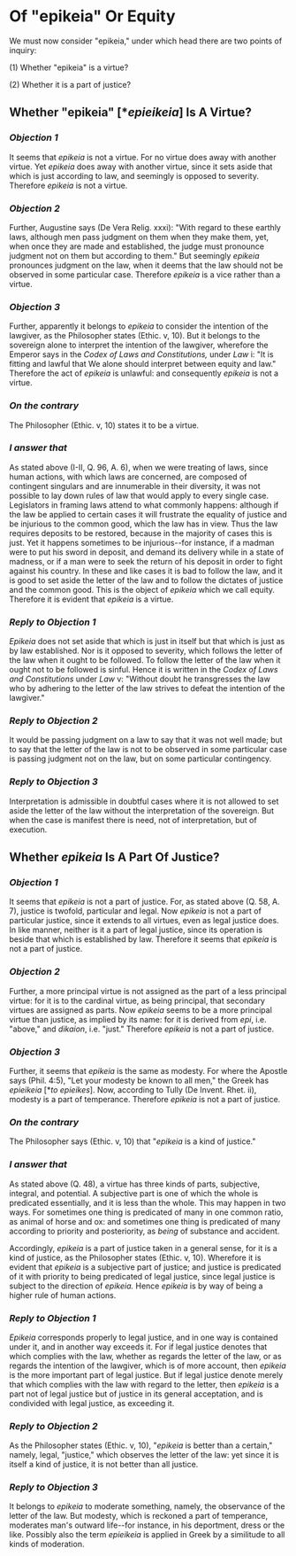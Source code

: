 # Of "epikeia" Or Equity

We must now consider "epikeia," under which head there are two points
of inquiry:

(1) Whether "epikeia" is a virtue?

(2) Whether it is a part of justice?


## Whether "epikeia" [*_epieikeia_] Is A Virtue?

### *Objection 1*
It seems that _epikeia_ is not a virtue. For no virtue
does away with another virtue. Yet _epikeia_ does away with another
virtue, since it sets aside that which is just according to law, and
seemingly is opposed to severity. Therefore _epikeia_ is not a virtue.

### *Objection 2*
Further, Augustine says (De Vera Relig. xxxi): "With regard
to these earthly laws, although men pass judgment on them when they
make them, yet, when once they are made and established, the judge
must pronounce judgment not on them but according to them." But
seemingly _epikeia_ pronounces judgment on the law, when it deems
that the law should not be observed in some particular case.
Therefore _epikeia_ is a vice rather than a virtue.

### *Objection 3*
Further, apparently it belongs to _epikeia_ to consider the
intention of the lawgiver, as the Philosopher states (Ethic. v, 10).
But it belongs to the sovereign alone to interpret the intention of
the lawgiver, wherefore the Emperor says in the _Codex of Laws and
Constitutions,_ under _Law_ i: "It is fitting and lawful that We
alone should interpret between equity and law." Therefore the act of
_epikeia_ is unlawful: and consequently _epikeia_ is not a virtue.

### *On the contrary*
The Philosopher (Ethic. v, 10) states it to be a
virtue.

### *I answer that*
As stated above (I-II, Q. 96, A. 6), when we were
treating of laws, since human actions, with which laws are concerned,
are composed of contingent singulars and are innumerable in their
diversity, it was not possible to lay down rules of law that would
apply to every single case. Legislators in framing laws attend to
what commonly happens: although if the law be applied to certain
cases it will frustrate the equality of justice and be injurious to
the common good, which the law has in view. Thus the law requires
deposits to be restored, because in the majority of cases this is
just. Yet it happens sometimes to be injurious--for instance, if a
madman were to put his sword in deposit, and demand its delivery
while in a state of madness, or if a man were to seek the return of
his deposit in order to fight against his country. In these and like
cases it is bad to follow the law, and it is good to set aside the
letter of the law and to follow the dictates of justice and the
common good. This is the object of _epikeia_ which we call equity.
Therefore it is evident that _epikeia_ is a virtue.

### *Reply to Objection 1*
_Epikeia_ does not set aside that which is just in
itself but that which is just as by law established. Nor is it
opposed to severity, which follows the letter of the law when it
ought to be followed. To follow the letter of the law when it ought
not to be followed is sinful. Hence it is written in the _Codex of
Laws and Constitutions_ under _Law_ v: "Without doubt he transgresses
the law who by adhering to the letter of the law strives to defeat
the intention of the lawgiver."

### *Reply to Objection 2*
It would be passing judgment on a law to say that it
was not well made; but to say that the letter of the law is not to be
observed in some particular case is passing judgment not on the law,
but on some particular contingency.

### *Reply to Objection 3*
Interpretation is admissible in doubtful cases where it
is not allowed to set aside the letter of the law without the
interpretation of the sovereign. But when the case is manifest there
is need, not of interpretation, but of execution.

## Whether _epikeia_ Is A Part Of Justice?

### *Objection 1*
It seems that _epikeia_ is not a part of justice. For,
as stated above (Q. 58, A. 7), justice is twofold, particular and
legal. Now _epikeia_ is not a part of particular justice, since it
extends to all virtues, even as legal justice does. In like manner,
neither is it a part of legal justice, since its operation is beside
that which is established by law. Therefore it seems that _epikeia_
is not a part of justice.

### *Objection 2*
Further, a more principal virtue is not assigned as the part
of a less principal virtue: for it is to the cardinal virtue, as
being principal, that secondary virtues are assigned as parts. Now
_epikeia_ seems to be a more principal virtue than justice, as
implied by its name: for it is derived from _epi_, i.e. "above," and
_dikaion_, i.e. "just." Therefore _epikeia_ is not a part of justice.

### *Objection 3*
Further, it seems that _epikeia_ is the same as modesty. For
where the Apostle says (Phil. 4:5), "Let your modesty be known to all
men," the Greek has _epieikeia_ [*_to epieikes_]. Now, according to
Tully (De Invent. Rhet. ii), modesty is a part of temperance.
Therefore _epikeia_ is not a part of justice.

### *On the contrary*
The Philosopher says (Ethic. v, 10) that "_epikeia_
is a kind of justice."

### *I answer that*
As stated above (Q. 48), a virtue has three kinds of
parts, subjective, integral, and potential. A subjective part is one
of which the whole is predicated essentially, and it is less than the
whole. This may happen in two ways. For sometimes one thing is
predicated of many in one common ratio, as animal of horse and ox:
and sometimes one thing is predicated of many according to priority
and posteriority, as _being_ of substance and accident.

Accordingly, _epikeia_ is a part of justice taken in a general sense,
for it is a kind of justice, as the Philosopher states (Ethic. v,
10). Wherefore it is evident that _epikeia_ is a subjective part of
justice; and justice is predicated of it with priority to being
predicated of legal justice, since legal justice is subject to the
direction of _epikeia._ Hence _epikeia_ is by way of being a higher
rule of human actions.

### *Reply to Objection 1*
_Epikeia_ corresponds properly to legal justice, and in
one way is contained under it, and in another way exceeds it. For if
legal justice denotes that which complies with the law, whether as
regards the letter of the law, or as regards the intention of the
lawgiver, which is of more account, then _epikeia_ is the more
important part of legal justice. But if legal justice denote merely
that which complies with the law with regard to the letter, then
_epikeia_ is a part not of legal justice but of justice in its
general acceptation, and is condivided with legal justice, as
exceeding it.

### *Reply to Objection 2*
As the Philosopher states (Ethic. v, 10), "_epikeia_ is
better than a certain," namely, legal, "justice," which observes the
letter of the law: yet since it is itself a kind of justice, it is
not better than all justice.

### *Reply to Objection 3*
It belongs to _epikeia_ to moderate something, namely,
the observance of the letter of the law. But modesty, which is
reckoned a part of temperance, moderates man's outward life--for
instance, in his deportment, dress or the like. Possibly also the
term _epieikeia_ is applied in Greek by a similitude to all kinds of
moderation.

